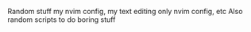 Random stuff 
my nvim config, my text editing only nvim config, etc
Also random scripts to do boring stuff
